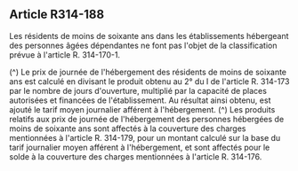 ## Article R314-188

Les résidents de moins de soixante ans dans les établissements hébergeant des personnes âgées dépendantes
ne font pas l'objet de la classification prévue à l'article R. 314-170-1.

(^)
Le prix de journée de l'hébergement des résidents de moins de soixante ans est calculé en divisant le produit
obtenu au 2° du I de l'article R. 314-173 par le nombre de jours d'ouverture, multiplié par la capacité de
places autorisées et financées de l'établissement. Au résultat ainsi obtenu, est ajouté le tarif moyen journalier
afférent à l'hébergement.
(^)
Les produits relatifs aux prix de journée de l'hébergement des personnes hébergées de moins de soixante
ans sont affectés à la couverture des charges mentionnées à l'article R. 314-179, pour un montant calculé sur
la base du tarif journalier moyen afférent à l'hébergement, et sont affectés pour le solde à la couverture des
charges mentionnées à l'article R. 314-176.

